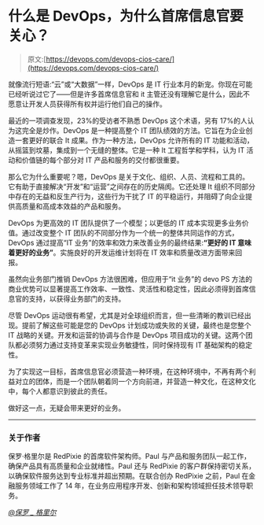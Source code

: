 # 什么是 DevOps，为什么首席信息官要关心？

> 原文:[https://devops.com/devops-cios-care/](https://devops.com/devops-cios-care/)

就像流行短语:“云”或“大数据”一样，DevOps 是 IT 行业本月的新宠。你现在可能已经听说过它了——但是许多首席信息官和 it 主管还没有理解它是什么，因此不愿意让开发人员获得所有权并运行他们自己的操作。

最近的一项调查发现，23%的受访者不熟悉 DevOps 这个术语，另有 17%的人认为这完全是炒作。DevOps 是一种提高整个 IT 团队绩效的方法。它旨在为企业创造一套更好的联合 It 成果。作为一种方法，DevOps 允许所有的 IT 功能和活动，从摇篮到坟墓，集成到一个无缝的整体。它是一种 It 工程哲学和学科，认为 IT 活动和价值链的每个部分对 IT 产品和服务的交付都很重要。

那么它为什么重要呢？嗯，DevOps 是关于文化、组织、人员、流程和工具的。它有助于直接解决“开发”和“运营”之间存在的历史隔阂。它还处理 It 组织不同部分中存在的无益和反生产行为，这些行为干扰了 IT 的平稳运行，并阻碍了向企业提供高质量和高成本效益的产品和服务。

DevOps 为更高效的 IT 团队提供了一个模型；以更低的 IT 成本实现更多业务价值。通过改变整个 IT 团队的不同部分作为一个统一的整体共同运作的方式，DevOps 通过提高“IT 业务”的效率和效力来改善业务的最终结果:**“更好的 IT 意味着更好的业务”**。实施良好的开发运维计划将在 IT 效率和质量改进方面带来回报。

虽然向业务部门推销 DevOps 方法很困难，但应用于“it 业务”的 devo PS 方法的商业优势可以显著提高工作效率、一致性、灵活性和稳定性，因此必须得到首席信息官的支持，以获得业务部门的支持。

尽管 DevOps 运动很有希望，尤其是对全球组织而言，但一些清晰的教训已经出现。提前了解这些可能是您的 DevOps 计划成功或失败的关键，最终也是您整个 IT 战略的关键。开发和运营的协调与合作是 DevOps 项目成功的关键。这两个团队都必须努力通过支持变革来实现业务敏捷性，同时保持现有 IT 基础架构的稳定性。

为了实现这一目标，首席信息官必须营造一种环境，在这种环境中，不再有两个利益对立的团体，而是一个团队朝着同一个方向前进，并营造一种文化，在这种文化中，每个人都意识到彼此的责任。

做好这一点，无疑会带来更好的业务。

* * *

### **关于作者**

保罗·格里尔是 RedPixie 的首席软件架构师。Paul 与产品和服务团队一起工作，确保产品具有高质量和企业就绪性。Paul 还与 RedPixie 的客户群保持密切关系，以确保软件服务达到专业标准并超出预期。在联合创办 RedPixie 之前，Paul 在金融服务领域工作了 14 年，在业务应用程序开发、创新和架构领域担任技术领导职务。

*[@保罗 _ 格里尔](https://twitter.com/paul_greer)*